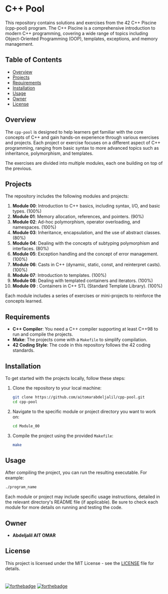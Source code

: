# C++ Pool

This repository contains solutions and exercises from the 42 C++ Piscine (cpp-pool) program. The C++ Piscine is a comprehensive introduction to modern C++ programming, covering a wide range of topics including Object-Oriented Programming (OOP), templates, exceptions, and memory management.

## Table of Contents

- [Overview](#overview)
- [Projects](#projects)
- [Requirements](#requirements)
- [Installation](#installation)
- [Usage](#usage)
- [Owner](#owner)
- [License](#license)

## Overview

The `cpp-pool` is designed to help learners get familiar with the core concepts of C++ and gain hands-on experience through various exercises and projects. Each project or exercise focuses on a different aspect of C++ programming, ranging from basic syntax to more advanced topics such as inheritance, polymorphism, and templates.

The exercises are divided into multiple modules, each one building on top of the previous.

## Projects

The repository includes the following modules and projects:

1. **Module 00**: Introduction to C++ basics, including syntax, I/O, and basic types. (100%)
2. **Module 01**: Memory allocation, references, and pointers. (90%)
3. **Module 02**: Ad-hoc polymorphism, operator overloading, and namespaces. (100%)
4. **Module 03**: Inheritance, encapsulation, and the use of abstract classes. (80%)
5. **Module 04**: Dealing with the concepts of subtyping polymorphism and interfaces. (80%)
6. **Module 05**: Exception handling and the concept of error management. (100%)
7. **Module 06**: Casts in C++ (dynamic, static, const, and reinterpret casts). (100%)
8. **Module 07**: Introduction to templates. (100%)
9. **Module 08**: Dealing with templated containers and iterators. (100%)
10. **Module 09** : Containers in C++ STL (Standard Template Library). (100%)

Each module includes a series of exercises or mini-projects to reinforce the concepts learned.

## Requirements

- **C++ Compiler**: You need a C++ compiler supporting at least C++98 to run and compile the projects.
- **Make**: The projects come with a `Makefile` to simplify compilation.
- **42 Coding Style**: The code in this repository follows the 42 coding standards.

## Installation

To get started with the projects locally, follow these steps:

1. Clone the repository to your local machine:
   ```bash
   git clone https://github.com/aitomarabdeljalil/cpp-pool.git
   cd cpp-pool
   ```

2. Navigate to the specific module or project directory you want to work on:
   ```bash
   cd Module_00
   ```

3. Compile the project using the provided `Makefile`:
   ```bash
   make
   ```

## Usage

After compiling the project, you can run the resulting executable. For example:

```bash
./program_name
```

Each module or project may include specific usage instructions, detailed in the relevant directory's README file (if applicable). Be sure to check each module for more details on running and testing the code.

## Owner
- **Abdeljalil AIT OMAR**

## License

This project is licensed under the MIT License - see the [LICENSE](LICENSE) file for details.

#
[![forthebadge](https://forthebadge.com/images/badges/made-with-c-plus-plus.svg)](https://forthebadge.com)
[![forthebadge](https://forthebadge.com/images/badges/built-with-love.svg)](https://forthebadge.com)
